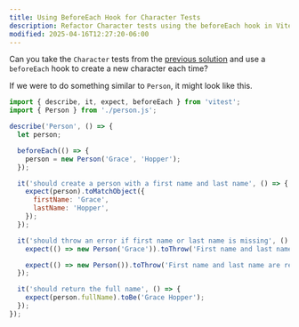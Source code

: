 ```yaml
---
title: Using BeforeEach Hook for Character Tests
description: Refactor Character tests using the beforeEach hook in Vitest.
modified: 2025-04-16T12:27:20-06:00
---
```


Can you take the `Character` tests from the [previous solution](asymmetric-matchers-solution.md) and use a `beforeEach` hook to create a new character each time?

If we were to do something similar to `Person`, it might look like this.

```javascript
import { describe, it, expect, beforeEach } from 'vitest';
import { Person } from './person.js';

describe('Person', () => {
  let person;

  beforeEach(() => {
    person = new Person('Grace', 'Hopper');
  });

  it('should create a person with a first name and last name', () => {
    expect(person).toMatchObject({
      firstName: 'Grace',
      lastName: 'Hopper',
    });
  });

  it('should throw an error if first name or last name is missing', () => {
    expect(() => new Person('Grace')).toThrow('First name and last name are required');

    expect(() => new Person()).toThrow('First name and last name are required');
  });

  it('should return the full name', () => {
    expect(person.fullName).toBe('Grace Hopper');
  });
});
```
